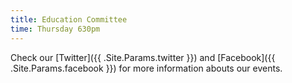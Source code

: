 ```yaml
---
title: Education Committee
time: Thursday 630pm
---
```


Check our [Twitter]({{ .Site.Params.twitter }}) and [Facebook]({{ .Site.Params.facebook }}) for more information abouts our events.
